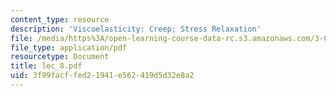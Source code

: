 ```yaml
---
content_type: resource
description: 'Viscoelasticity: Creep; Stress Relaxation'
file: /media/https%3A/open-learning-course-data-rc.s3.amazonaws.com/3-064-polymer-engineering-fall-2003/3f99facffed21941e562419d5d32e8a2_lec_8.pdf
file_type: application/pdf
resourcetype: Document
title: lec_8.pdf
uid: 3f99facf-fed2-1941-e562-419d5d32e8a2
---
```

